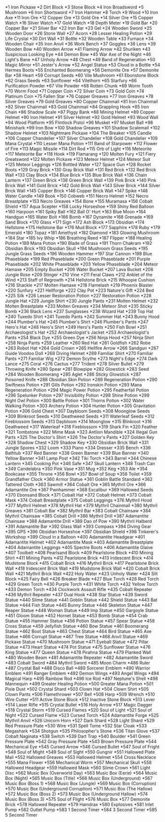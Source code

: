 *1	Iron Pickaxe
*2	Dirt Block
*3	Stone Block
*4	Iron Broadsword
*5	Mushroom
*6	Iron Shortsword
*7	Iron Hammer
*8	Torch
*9	Wood
*10	Iron Axe
*11	Iron Ore
*12	Copper Ore
*13	Gold Ore
*14	Silver Ore
*15	Copper Watch
*16	Silver Watch
*17	Gold Watch
*18	Depth Meter
*19	Gold Bar
*20	Copper Bar
*21	Silver Bar
*22	Iron Bar
*23	Gel
*24	Wooden Sword
*25	Wooden Door
*26	Stone Wall
*27	Acorn
*28	Lesser Healing Potion
*29	Life Crystal
*30	Dirt Wall
*31	Bottle
*32	Wooden Table
*33	Furnace
*34	Wooden Chair
*35	Iron Anvil
*36	Work Bench
*37	Goggles
*38	Lens
*39	Wooden Bow
*40	Wooden Arrow
*41	Flaming Arrow
*42	Shuriken
*43	Suspicious Looking Eye
*44	Demon Bow
*45	War Axe of the Night
*46	Light's Bane
*47	Unholy Arrow
*48	Chest
*49	Band of Regeneration
*50	Magic Mirror
*51	Jester's Arrow
*52	Angel Statue
*53	Cloud in a Bottle
*54	Hermes Boots
*55	Enchanted Boomerang
*56	Demonite Ore
*57	Demonite Bar
*58	Heart
*59	Corrupt Seeds
*60	Vile Mushroom
*61	Ebonstone Block
*62	Grass Seeds
*63	Sunflower
*64	Vilethorn
*65	Starfury
*66	Purification Powder
*67	Vile Powder
*68	Rotten Chunk
*69	Worm Tooth
*70	Worm Food
*71	Copper Coin
*72	Silver Coin
*73	Gold Coin
*74	Platinum Coin
*75	Fallen Star
*76	Copper Greaves
*77	Iron Greaves
*78	Silver Greaves
*79	Gold Greaves
*80	Copper Chainmail
*81	Iron Chainmail
*82	Silver Chainmail
*83	Gold Chainmail
*84	Grappling Hook
*85	Iron Chain
*86	Shadow Scale
*87	Piggy Bank
*88	Mining Helmet
*89	Copper Helmet
*90	Iron Helmet
*91	Silver Helmet
*92	Gold Helmet
*93	Wood Wall
*94	Wood Platform
*95	Flintlock Pistol
*96	Musket
*97	Musket Ball
*98	Minishark
*99	Iron Bow
*100	Shadow Greaves
*101	Shadow Scalemail
*102	Shadow Helmet
*103	Nightmare Pickaxe
*104	The Breaker
*105	Candle
*106	Copper Chandelier
*107	Silver Chandelier
*108	Gold Chandelier
*109	Mana Crystal
*110	Lesser Mana Potion
*111	Band of Starpower
*112	Flower of Fire
*113	Magic Missile
*114	Dirt Rod
*115	Orb of Light
*116	Meteorite
*117	Meteorite Bar
*118	Hook
*119	Flamarang
*120	Molten Fury
*121	Fiery Greatsword
*122	Molten Pickaxe
*123	Meteor Helmet
*124	Meteor Suit
*125	Meteor Leggings
*126	Bottled Water
*127	Space Gun
*128	Rocket Boots
*129	Gray Brick
*130	Gray Brick Wall
*131	Red Brick
*132	Red Brick Wall
*133	Clay Block
*134	Blue Brick
*135	Blue Brick Wall
*136	Chain Lantern
*137	Green Brick
*138	Green Brick Wall
*139	Pink Brick
*140	Pink Brick Wall
*141	Gold Brick
*142	Gold Brick Wall
*143	Silver Brick
*144	Silver Brick Wall
*145	Copper Brick
*146	Copper Brick Wall
*147	Spike
*148	Water Candle
*149	Book
*150	Cobweb
*151	Necro Helmet
*152	Necro Breastplate
*153	Necro Greaves
*154	Bone
*155	Muramasa
*156	Cobalt Shield
*157	Aqua Scepter
*158	Lucky Horseshoe
*159	Shiny Red Balloon
*160	Harpoon
*161	Spiky Ball
*162	Ball O' Hurt
*163	Blue Moon
*164	Handgun
*165	Water Bolt
*166	Bomb
*167	Dynamite
*168	Grenade
*169	Sand Block
*170	Glass
*171	Sign
*172	Ash Block
*173	Obsidian
*174	Hellstone
*175	Hellstone Bar
*176	Mud Block
*177	Sapphire
*178	Ruby
*179	Emerald
*180	Topaz
*181	Amethyst
*182	Diamond
*183	Glowing Mushroom
*184	Star
*185	Ivy Whip
*186	Breathing Reed
*187	Flipper
*188	Healing Potion
*189	Mana Potion
*190	Blade of Grass
*191	Thorn Chakram
*192	Obsidian Brick
*193	Obsidian Skull
*194	Mushroom Grass Seeds
*195	Jungle Grass Seeds
*196	Wooden Hammer
*197	Star Cannon
*198	Blue Phaseblade
*199	Red Phaseblade
*200	Green Phaseblade
*201	Purple Phaseblade
*202	White Phaseblade
*203	Yellow Phaseblade
*204	Meteor Hamaxe
*205	Empty Bucket
*206	Water Bucket
*207	Lava Bucket
*208	Jungle Rose
*209	Stinger
*210	Vine
*211	Feral Claws
*212	Anklet of the Wind
*213	Staff of Regrowth
*214	Hellstone Brick
*215	Whoopie Cushion
*216	Shackle
*217	Molten Hamaxe
*218	Flamelash
*219	Phoenix Blaster
*220	Sunfury
*221	Hellforge
*222	Clay Pot
*223	Nature's Gift
*224	Bed
*225	Silk
*226	Lesser Restoration Potion
*227	Restoration Potion
*228	Jungle Hat
*229	Jungle Shirt
*230	Jungle Pants
*231	Molten Helmet
*232	Molten Breastplate
*233	Molten Greaves
*234	Meteor Shot
*235	Sticky Bomb
*236	Black Lens
*237	Sunglasses
*238	Wizard Hat
*239	Top Hat
*240	Tuxedo Shirt
*241	Tuxedo Pants
*242	Summer Hat
*243	Bunny Hood
*244	Plumber's Hat
*245	Plumber's Shirt
*246	Plumber's Pants
*247	Hero's Hat
*248	Hero's Shirt
*249	Hero's Pants
*250	Fish Bowl
*251	Archaeologist's Hat
*252	Archaeologist's Jacket
*253	Archaeologist's Pants
*254	Black Dye
*255	Green Dye
*256	Ninja Hood
*257	Ninja Shirt
*258	Ninja Pants
*259	Leather
*260	Red Hat
*261	Goldfish
*262	Robe
*263	Robot Hat
*264	Gold Crown
*265	Hellfire Arrow
*266	Sandgun
*267	Guide Voodoo Doll
*268	Diving Helmet
*269	Familiar Shirt
*270	Familiar Pants
*271	Familiar Wig
*272	Demon Scythe
*273	Night's Edge
*274	Dark Lance
*275	Coral
*276	Cactus
*277	Trident
*278	Silver Bullet
*279	Throwing Knife
*280	Spear
*281	Blowpipe
*282	Glowstick
*283	Seed
*284	Wooden Boomerang
*285	Aglet
*286	Sticky Glowstick
*287	Poisoned Knife
*288	Obsidian Skin Potion
*289	Regeneration Potion
*290	Swiftness Potion
*291	Gills Potion
*292	Ironskin Potion
*293	Mana Regeneration Potion
*294	Magic Power Potion
*295	Featherfall Potion
*296	Spelunker Potion
*297	Invisibility Potion
*298	Shine Potion
*299	Night Owl Potion
*300	Battle Potion
*301	Thorns Potion
*302	Water Walking Potion
*303	Archery Potion
*304	Hunter Potion
*305	Gravitation Potion
*306	Gold Chest
*307	Daybloom Seeds
*308	Moonglow Seeds
*309	Blinkroot Seeds
*310	Deathweed Seeds
*311	Waterleaf Seeds
*312	Fireblossom Seeds
*313	Daybloom
*314	Moonglow
*315	Blinkroot
*316	Deathweed
*317	Waterleaf
*318	Fireblossom
*319	Shark Fin
*320	Feather
*321	Tombstone
*322	Mime Mask
*323	Antlion Mandible
*324	Illegal Gun Parts
*325	The Doctor's Shirt
*326	The Doctor's Pants
*327	Golden Key
*328	Shadow Chest
*329	Shadow Key
*330	Obsidian Brick Wall
*331	Jungle Spores
*332	Loom
*333	Piano
*334	Dresser
*335	Bench
*336	Bathtub
*337	Red Banner
*338	Green Banner
*339	Blue Banner
*340	Yellow Banner
*341	Lamp Post
*342	Tiki Torch
*343	Barrel
*344	Chinese Lantern
*345	Cooking Pot
*346	Safe
*347	Skull Lantern
*348	Trash Can
*349	Candelabra
*350	Pink Vase
*351	Mug
*352	Keg
*353	Ale
*354	Bookcase
*355	Throne
*356	Bowl
*357	Bowl of Soup
*358	Toilet
*359	Grandfather Clock
*360	Armor Statue
*361	Goblin Battle Standard
*362	Tattered Cloth
*363	Sawmill
*364	Cobalt Ore
*365	Mythril Ore
*366	Adamantite Ore
*367	Pwnhammer
*368	Excalibur
*369	Hallowed Seeds
*370	Ebonsand Block
*371	Cobalt Hat
*372	Cobalt Helmet
*373	Cobalt Mask
*374	Cobalt Breastplate
*375	Cobalt Leggings
*376	Mythril Hood
*377	Mythril Helmet
*378	Mythril Hat
*379	Mythril Chainmail
*380	Mythril Greaves
*381	Cobalt Bar
*382	Mythril Bar
*383	Cobalt Chainsaw
*384	Mythril Chainsaw
*385	Cobalt Drill
*386	Mythril Drill
*387	Adamantite Chainsaw
*388	Adamantite Drill
*389	Dao of Pow
*390	Mythril Halberd
*391	Adamantite Bar
*392	Glass Wall
*393	Compass
*394	Diving Gear
*395	GPS
*396	Obsidian Horseshoe
*397	Obsidian Shield
*398	Tinkerer's Workshop
*399	Cloud in a Balloon
*400	Adamantite Headgear
*401	Adamantite Helmet
*402	Adamantite Mask
*403	Adamantite Breastplate
*404	Adamantite Leggings
*405	Spectre Boots
*406	Adamantite Glaive
*407	Toolbelt
*408	Pearlsand Block
*409	Pearlstone Block
*410	Mining Shirt
*411	Mining Pants
*412	Pearlstone Brick
*413	Iridescent Brick
*414	Mudstone Block
*415	Cobalt Brick
*416	Mythril Brick
*417	Pearlstone Brick Wall
*418	Iridescent Brick Wall
*419	Mudstone Brick Wall
*420	Cobalt Brick Wall
*421	Mythril Brick Wall
*422	Holy Water
*423	Unholy Water
*424	Silt Block
*425	Fairy Bell
*426	Breaker Blade
*427	Blue Torch
*428	Red Torch
*429	Green Torch
*430	Purple Torch
*431	White Torch
*432	Yellow Torch
*433	Demon Torch
*434	Clockwork Assault Rifle
*435	Cobalt Repeater
*436	Mythril Repeater
*437	Dual Hook
*438	Star Statue
*439	Sword Statue
*440	Slime Statue
*441	Goblin Statue
*442	Shield Statue
*443	Bat Statue
*444	Fish Statue
*445	Bunny Statue
*446	Skeleton Statue
*447	Reaper Statue
*448	Woman Statue
*449	Imp Statue
*450	Gargoyle Statue
*451	Gloom Statue
*452	Hornet Statue
*453	Bomb Statue
*454	Crab Statue
*455	Hammer Statue
*456	Potion Statue
*457	Spear Statue
*458	Cross Statue
*459	Jellyfish Statue
*460	Bow Statue
*461	Boomerang Statue
*462	Boot Statue
*463	Chest Statue
*464	Bird Statue
*465	Axe Statue
*466	Corrupt Statue
*467	Tree Statue
*468	Anvil Statue
*469	Pickaxe Statue
*470	Mushroom Statue
*471	Eyeball Statue
*472	Pillar Statue
*473	Heart Statue
*474	Pot Statue
*475	Sunflower Statue
*476	King Statue
*477	Queen Statue
*478	Pirahna Statue
*479	Planked Wall
*480	Wooden Beam
*481	Adamantite Repeater
*482	Adamantite Sword
*483	Cobalt Sword
*484	Mythril Sword
*485	Moon Charm
*486	Ruler
*487	Crystal Ball
*488	Disco Ball
*489	Sorcerer Emblem
*490	Warrior Emblem
*491	Ranger Emblem
*492	Demon Wings
*493	Angel Wings
*494	Magical Harp
*495	Rainbow Rod
*496	Ice Rod
*497	Neptune's Shell
*498	Mannequin
*499	Greater Healing Potion
*500	Greater Mana Potion
*501	Pixie Dust
*502	Crystal Shard
*503	Clown Hat
*504	Clown Shirt
*505	Clown Pants
*506	Flamethrower
*507	Bell
*508	Harp
*509	Wrench
*510	Wire Cutter
*511	Active Stone Block
*512	Inactive Stone Block
*513	Lever
*514	Laser Rifle
*515	Crystal Bullet
*516	Holy Arrow
*517	Magic Dagger
*518	Crystal Storm
*519	Cursed Flames
*520	Soul of Light
*521	Soul of Night
*522	Cursed Flame
*523	Cursed Torch
*524	Adamantite Forge
*525	Mythril Anvil
*526	Unicorn Horn
*527	Dark Shard
*528	Light Shard
*529	Red Pressure Plate
*530	Wire
*531	Spell Tome
*532	Star Cloak
*533	Megashark
*534	Shotgun
*535	Philosopher's Stone
*536	Titan Glove
*537	Cobalt Naginata
*538	Switch
*539	Dart Trap
*540	Boulder
*541	Green Pressure Plate
*542	Gray Pressure Plate
*543	Brown Pressure Plate
*544	Mechanical Eye
*545	Cursed Arrow
*546	Cursed Bullet
*547	Soul of Fright
*548	Soul of Might
*549	Soul of Sight
*550	Gungnir
*551	Hallowed Plate Mail
*552	Hallowed Greaves
*553	Hallowed Helmet
*554	Cross Necklace
*555	Mana Flower
*556	Mechanical Worm
*557	Mechanical Skull
*558	Hallowed Headgear
*559	Hallowed Mask
*560	Slime Crown
*561	Light Disc
*562	Music Box (Overworld Day)
*563	Music Box (Eerie)
*564	Music Box (Night)
*565	Music Box (Title)
*566	Music Box (Underground)
*567	Music Box (Boss 1)
*568	Music Box (Jungle)
*569	Music Box (Corruption)
*570	Music Box (Underground Corruption)
*571	Music Box (The Hallow)
*572	Music Box (Boss 2)
*573	Music Box (Underground Hallow)
*574	Music Box (Boss 3)
*575	Soul of Flight
*576	Music Box
*577	Demonite Brick
*578	Hallowed Repeater
*579	Hamdrax
*580	Explosives
*581	Inlet Pump
*582	Outlet Pump
*583	1 Second Timer
*584	3 Second Timer
*585	5 Second Timer